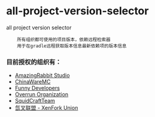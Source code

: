 # all-project-version-selector
all project version selector

<script type="text/javascript" src="lang.js"></script>

```chinese
    所有组织都可使用的项目版本，依赖远程检索器
    用于在gradle远程获取版本信息最新依赖项的版本信息  
```
### 目前授权的组织有：
- [AmazingRabbit Studio](https://github.com/AmazingRabbit-Studio)
- [ChinaWareMC](https://github.com/ChinaWareMC)
- [Funny Developers](https://github.com/Funny-Developers)
- [Overrun Organization](https://github.com/Over-Run)
- [SquidCraftTeam](https://github.com/SquidCraftTeam)
- [氙叉联盟 - XenFork Union](https://github.com/XenFork)


